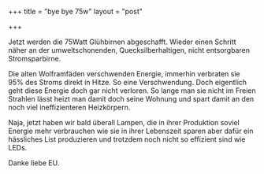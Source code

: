+++
title = "bye bye 75w"
layout = "post"

+++

<p>Jetzt werden die 75Watt Glühbirnen abgeschafft. Wieder einen Schritt näher an der umweltschonenden, Quecksilberhaltigen, nicht entsorgbaren Stromsparbirne.</p>
<p>Die alten Wolframfäden verschwenden Energie, immerhin verbraten sie 95% des Stroms direkt in Hitze. So eine Verschwendung. Doch eigentlich geht diese Energie doch gar nicht verloren. So lange man sie nicht im Freien Strahlen lässt heizt man damit doch seine Wohnung und spart damit an den noch viel ineffizienteren Heizkörpern.</p>
<p>Naja, jetzt haben wir bald überall Lampen, die in ihrer Produktion soviel Energie mehr verbrauchen wie sie in ihrer Lebenszeit sparen aber dafür ein hässliches List produzieren und trotzdem noch nicht so effizient sind wie LEDs.</p>
<p>Danke liebe EU.</p>
